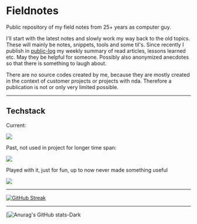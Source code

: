 # Fieldnotes
Public repository of my field notes from 25+ years as computer guy.

I'll start with the latest notes and slowly work my way back to the old topics. These will mainly be notes, snippets, tools and some til's. Since recently I publish in [public-log](https://github.com/vbd/Fieldnotes/tree/main/public-log) my weekly summary of read articles, lessons learned etc. May they be helpful for someone.
Possibly also anonymized anecdotes so that there is something to laugh about.

There are no source codes created by me, because they are mostly created in the context of customer projects or projects with nda. Therefore a publication is not or only very limited possible.

---

## Techstack

Current: 
<p>
  <a href="https://skillicons.dev">
    <img src="https://skillicons.dev/icons?i=vim,bots,docker,fastapi,git,github,go,md,mastodon,mysql,php,python,regex,sqlite,stackoverflow,selenium,vscode&perline=8" />
  </a>
</p> 

Past, not used in project for longer time span:
<p>
  <a href="https://skillicons.dev">
    <img src="https://skillicons.dev/icons?i=angular,bootstrap,c,cpp,cs,dotnet,electron,js,jquery,latex,linux,perl,pytorch,r,rabbitmq,visualstudio,wordpress&perline=8" />
  </a>
</p> 

Played with it, just for fun, up to now never made something useful
<p>
  <a href="https://skillicons.dev">
    <img src="https://skillicons.dev/icons?i=clojure,coffeescript,godot,haxe,lua,nim,rust,twitter,wasm&perline=8" />
  </a>
</p>  


---

[![GitHub Streak](https://github-readme-streak-stats.herokuapp.com?user=vbd&theme=dark&hide_border=true&date_format=%5BY%20%5DM%20j&mode=weekly)](https://git.io/streak-stats)

---

[![Anurag's GitHub stats-Dark](https://github-readme-stats.vercel.app/api?username=vbd&show_icons=true&theme=dark#gh-dark-mode-only)
